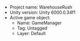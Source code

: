 <!-- UNITY CODE ASSIST INSTRUCTIONS START -->
- Project name: WarehouseRush
- Unity version: Unity 6000.0.34f1
- Active game object:
  - Name: GameManager
  - Tag: Untagged
  - Layer: Default
<!-- UNITY CODE ASSIST INSTRUCTIONS END -->